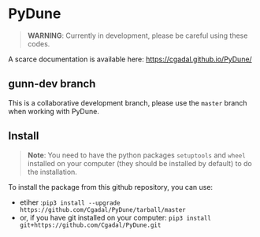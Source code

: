 # PyDune

> **WARNING**: Currently in development, please be careful using these codes.

A scarce documentation is available here: https://cgadal.github.io/PyDune/

## gunn-dev branch

This is a collaborative development branch, please use the `master` branch when working with PyDune.

## Install

> **Note**: You need to have the python packages `setuptools` and `wheel` installed on your computer (they should be installed by default) to do the installation.

To install the package from this github repository, you can use:
  - etiher :`pip3 install --upgrade https://github.com/Cgadal/PyDune/tarball/master`
  - or, if you have git installed on your computer: `pip3 install git+https://github.com/Cgadal/PyDune.git`
